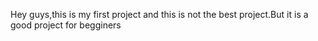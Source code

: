 Hey guys,this is my first project and this is not the best project.But it is a good project for begginers
